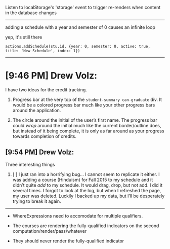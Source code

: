 Listen to localStorage's 'storage' event to trigger re-renders when content in the database changes

---

adding a schedule with a year and semester of 0 causes an infinite loop

yep, it's still there

`actions.addSchedule(stu.id, {year: 0, semester: 0, active: true, title: 'New Schedule', index: 1})`

---

# [9:46 PM] Drew Volz:

I have two ideas for the credit tracking.

1. Progress bar at the very top of the `student-summary can-graduate` div. It
would be a colored progress bar much like your other progress bars around the
application.

2. The circle around the initial of the user’s first name. The progress bar
could _wrap_ around the initial much like the current border/outline does, but
instead of it being complete, it is only as far around as your progress
towards completion of credits.


## [9:54 PM] Drew Volz:

Three interesting things

1. [ ] I just ran into a horrifying bug… I cannot seem to replicate it either.
I was adding a course (Hinduism) for Fall 2015 to my schedule and it didn’t
quite _add_ to my schedule. It would drag, drop, but not add. I did it several
times. I forgot to look at the log, but when I refreshed the page, my user was
deleted. Luckily I backed up my data, but I’ll be desperately trying to break
it again.


-----

- WhereExpressions need to accomodate for multiple qualifiers.

- The courses are rendering the fully-qualified indicators on the second computation/render/pass/whatever
- They should never render the fully-qualified indicator
